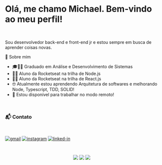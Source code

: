 # Olá, me chamo Michael. Bem-vindo ao meu perfil!

<br/>

Sou desenvolvedor back-end e front-end jr e estou sempre em busca de aprender coisas novas.
<br/>

🚀 Sobre mim
<br/>

- 🎓👨‍🎓 Graduado em Análise e Desenvolvimento de Sistemas
- 👨‍🎓 Aluno da Rocketseat na trilha de Node.js
- 👨‍🎓 Aluno da Rocketseat na trilha de React.js
- 🤓 Atualmente estou aprendendo Arquitetura de softwares e melhorando Node, Typescript, TDD, SOLID!
- 💬 Estou disponível para trabalhar no modo remoto!

<br/>

### 📬 Contato
<br/>

[![gmail](https://img.shields.io/badge/Gmail-D14836?style=for-the-badge&logo=Gmail&logoColor=white)](mailto:gama.michael@gmail.com)
[![instagram](https://img.shields.io/badge/Instagram-E4405F?style=for-the-badge&logo=instagram&logoColor=white)](https://www.instagram.com/michaelgama10/)
[![linked-in](https://img.shields.io/badge/Linkedin-0077B5?style=for-the-badge&logo=LinkedIn&logoColor=white)](https://www.linkedin.com/in/michael-gama-31175a208/)

<br/>

<div align="center"> 
 
 ![](https://img.shields.io/badge/OS-Linux-informational?style=flat&logo=<LOGO_NAME>&logoColor=white&color=2bbc8a)
 ![](https://img.shields.io/badge/Editor-VSCode-informational?style=flat&logo=<LOGO_NAME>&logoColor=white&color=2bbc8a)
 ![](https://img.shields.io/badge/Code-Javascript&&NodeJs&&TypeScript-informational?style=flat&logo=<LOGO_NAME>&logoColor=white&color=2bbc8a)
 
</div>
